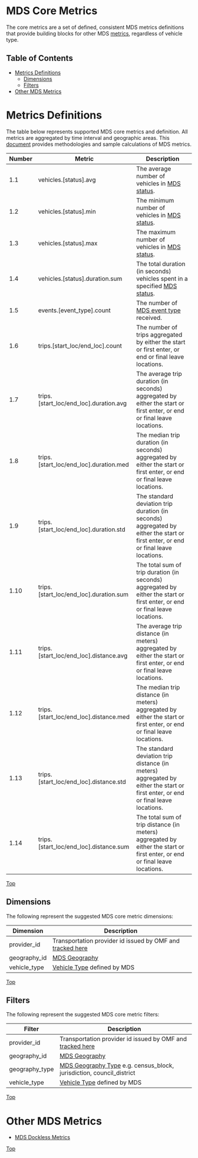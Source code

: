 # MDS Core Metrics

The core metrics are a set of defined, consistent MDS metrics definitions that provide building blocks for other MDS [metrics](/metrics), regardless of vehicle type. 

## Table of Contents

- [Metrics Definitions](#metrics-definitions)
  - [Dimensions](#dimensions)
  - [Filters](#filters)
- [Other MDS Metrics](#other-mds-metrics)

# Metrics Definitions

The table below represents supported MDS core metrics and definition. All metrics are aggregated by time interval and geographic areas. This [document](metrics_methodology.md) provides methodologies and sample calculations of MDS metrics. 

| Number | Metric                                 | Description                                                                                                                       |
| ------ | -------------------------------------- | --------------------------------------------------------------------------------------------------------------------------------- |
| 1.1    | vehicles.[status].avg                  | The average number of vehicles in [MDS status](/agency#vehicle-events).                                                           |
| 1.2    | vehicles.[status].min                  | The minimum number of vehicles in [MDS status](/agency#vehicle-events).                                                           |
| 1.3    | vehicles.[status].max                  | The maximum number of vehicles in [MDS status](/agency#vehicle-events).                                                           |
| 1.4    | vehicles.[status].duration.sum         | The total duration (in seconds) vehicles spent in a specified [MDS status](/agency#vehicle-events).                               |
| 1.5    | events.[event_type].count              | The number of [MDS event type](/agency#vehicle-events) received.                                                                  |
| 1.6    | trips.[start_loc/end_loc].count        | The number of trips aggregated by either the start or first enter, or end or final leave locations.                               |
| 1.7    | trips.[start_loc/end_loc].duration.avg | The average trip duration (in seconds) aggregated by either the start or first enter, or end or final leave locations.            |
| 1.8    | trips.[start_loc/end_loc].duration.med | The median trip duration (in seconds) aggregated by either the start or first enter, or end or final leave locations.             |
| 1.9    | trips.[start_loc/end_loc].duration.std | The standard deviation trip duration (in seconds) aggregated by either the start or first enter, or end or final leave locations. |
| 1.10   | trips.[start_loc/end_loc].duration.sum | The total sum of trip duration (in seconds) aggregated by either the start or first enter, or end or final leave locations.       |
| 1.11   | trips.[start_loc/end_loc].distance.avg | The average trip distance (in meters) aggregated by either the start or first enter, or end or final leave locations.             |
| 1.12   | trips.[start_loc/end_loc].distance.med | The median trip distance (in meters) aggregated by either the start or first enter, or end or final leave locations.              |
| 1.13   | trips.[start_loc/end_loc].distance.std | The standard deviation trip distance (in meters) aggregated by either the start or first enter, or end or final leave locations.  |
| 1.14   | trips.[start_loc/end_loc].distance.sum | The total sum of trip distance (in meters) aggregated by either the start or first enter, or end or final leave locations.        |

[Top][toc]

## Dimensions

The following represent the suggested MDS core metric dimensions:

| Dimension          | Description                                                                 |
| ------------------ | --------------------------------------------------------------------------- |
| provider_id        | Transportation provider id issued by OMF and [tracked here](/providers.csv) |
| geography_id       | [MDS Geography](/geography)                                                 |
| vehicle_type       | [Vehicle Type](/agency#vehicle-type) defined by MDS                         |

[Top][toc]

## Filters

The following represent the suggested MDS core metric filters:

| Filter             | Description                                                                                       |
| ------------------ | ------------------------------------------------------------------------------------------------- |
| provider_id        | Transportation provider id issued by OMF and [tracked here](/providers.csv)                       |
| geography_id       | [MDS Geography](/geography)                                                                       |
| geography_type     | [MDS Geography Type](/geography#geography-type) e.g. census_block, jurisdiction, council_district |
| vehicle_type       | [Vehicle Type](/agency#vehicle-type) defined by MDS                                               |

[Top][toc]

# Other MDS Metrics

- [MDS Dockless Metrics](dockless_metrics.md)

[Top][toc]

[toc]: #table-of-contents
